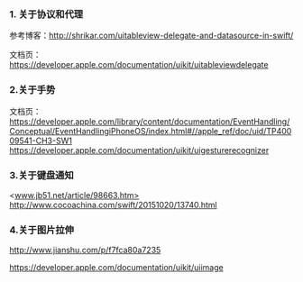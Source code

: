 ### 1. 关于协议和代理
参考博客：<http://shrikar.com/uitableview-delegate-and-datasource-in-swift/>

文档页：
<https://developer.apple.com/documentation/uikit/uitableviewdelegate>

### 2.关于手势
文档页：<https://developer.apple.com/library/content/documentation/EventHandling/Conceptual/EventHandlingiPhoneOS/index.html#//apple_ref/doc/uid/TP40009541-CH3-SW1>
<https://developer.apple.com/documentation/uikit/uigesturerecognizer>

### 3.关于键盘通知
<www.jb51.net/article/98663.htm>
<http://www.cocoachina.com/swift/20151020/13740.html>
### 4.关于图片拉伸
<http://www.jianshu.com/p/f7fca80a7235>

<https://developer.apple.com/documentation/uikit/uiimage>